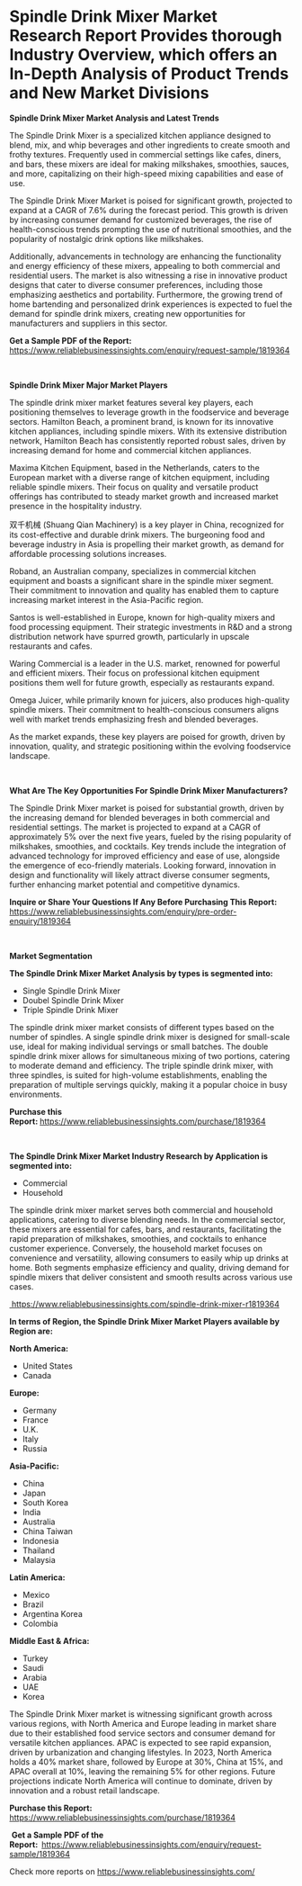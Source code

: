 <p><h1>Spindle Drink Mixer Market Research Report Provides thorough Industry Overview, which offers an In-Depth Analysis of Product Trends and New Market Divisions</h1></p><p><strong>Spindle Drink Mixer Market Analysis and Latest Trends</strong></p>
<p><p>The Spindle Drink Mixer is a specialized kitchen appliance designed to blend, mix, and whip beverages and other ingredients to create smooth and frothy textures. Frequently used in commercial settings like cafes, diners, and bars, these mixers are ideal for making milkshakes, smoothies, sauces, and more, capitalizing on their high-speed mixing capabilities and ease of use.</p><p>The Spindle Drink Mixer Market is poised for significant growth, projected to expand at a CAGR of 7.6% during the forecast period. This growth is driven by increasing consumer demand for customized beverages, the rise of health-conscious trends prompting the use of nutritional smoothies, and the popularity of nostalgic drink options like milkshakes. </p><p>Additionally, advancements in technology are enhancing the functionality and energy efficiency of these mixers, appealing to both commercial and residential users. The market is also witnessing a rise in innovative product designs that cater to diverse consumer preferences, including those emphasizing aesthetics and portability. Furthermore, the growing trend of home bartending and personalized drink experiences is expected to fuel the demand for spindle drink mixers, creating new opportunities for manufacturers and suppliers in this sector.</p></p>
<p><strong>Get a Sample PDF of the Report:&nbsp;</strong> <a href="https://www.reliablebusinessinsights.com/enquiry/request-sample/1819364?utm_campaign=63&utm_medium=2&utm_source=Github&utm_content=ia&utm_term=09042025&utm_id=spindle-drink-mixer">https://www.reliablebusinessinsights.com/enquiry/request-sample/1819364</a></p>
<p>&nbsp;</p>
<p><strong>Spindle Drink Mixer Major Market Players</strong></p>
<p><p>The spindle drink mixer market features several key players, each positioning themselves to leverage growth in the foodservice and beverage sectors. Hamilton Beach, a prominent brand, is known for its innovative kitchen appliances, including spindle mixers. With its extensive distribution network, Hamilton Beach has consistently reported robust sales, driven by increasing demand for home and commercial kitchen appliances.</p><p>Maxima Kitchen Equipment, based in the Netherlands, caters to the European market with a diverse range of kitchen equipment, including reliable spindle mixers. Their focus on quality and versatile product offerings has contributed to steady market growth and increased market presence in the hospitality industry.</p><p>双千机械 (Shuang Qian Machinery) is a key player in China, recognized for its cost-effective and durable drink mixers. The burgeoning food and beverage industry in Asia is propelling their market growth, as demand for affordable processing solutions increases.</p><p>Roband, an Australian company, specializes in commercial kitchen equipment and boasts a significant share in the spindle mixer segment. Their commitment to innovation and quality has enabled them to capture increasing market interest in the Asia-Pacific region.</p><p>Santos is well-established in Europe, known for high-quality mixers and food processing equipment. Their strategic investments in R&D and a strong distribution network have spurred growth, particularly in upscale restaurants and cafes.</p><p>Waring Commercial is a leader in the U.S. market, renowned for powerful and efficient mixers. Their focus on professional kitchen equipment positions them well for future growth, especially as restaurants expand.</p><p>Omega Juicer, while primarily known for juicers, also produces high-quality spindle mixers. Their commitment to health-conscious consumers aligns well with market trends emphasizing fresh and blended beverages.</p><p>As the market expands, these key players are poised for growth, driven by innovation, quality, and strategic positioning within the evolving foodservice landscape.</p></p>
<p>&nbsp;</p>
<p><strong>What Are The Key Opportunities For Spindle Drink Mixer Manufacturers?</strong></p>
<p><p>The Spindle Drink Mixer market is poised for substantial growth, driven by the increasing demand for blended beverages in both commercial and residential settings. The market is projected to expand at a CAGR of approximately 5% over the next five years, fueled by the rising popularity of milkshakes, smoothies, and cocktails. Key trends include the integration of advanced technology for improved efficiency and ease of use, alongside the emergence of eco-friendly materials. Looking forward, innovation in design and functionality will likely attract diverse consumer segments, further enhancing market potential and competitive dynamics.</p></p>
<p><strong>Inquire or Share Your Questions If Any Before Purchasing This Report:</strong> <a href="https://www.reliablebusinessinsights.com/enquiry/pre-order-enquiry/1819364?utm_campaign=63&utm_medium=2&utm_source=Github&utm_content=ia&utm_term=09042025&utm_id=spindle-drink-mixer">https://www.reliablebusinessinsights.com/enquiry/pre-order-enquiry/1819364</a></p>
<p>&nbsp;</p>
<p><strong>Market Segmentation</strong></p>
<p><strong>The Spindle Drink Mixer Market Analysis by types is segmented into:</strong></p>
<p><ul><li>Single Spindle Drink Mixer</li><li>Doubel Spindle Drink Mixer</li><li>Triple Spindle Drink Mixer</li></ul></p>
<p><p>The spindle drink mixer market consists of different types based on the number of spindles. A single spindle drink mixer is designed for small-scale use, ideal for making individual servings or small batches. The double spindle drink mixer allows for simultaneous mixing of two portions, catering to moderate demand and efficiency. The triple spindle drink mixer, with three spindles, is suited for high-volume establishments, enabling the preparation of multiple servings quickly, making it a popular choice in busy environments.</p></p>
<p><strong>Purchase this Report:&nbsp;</strong><a href="https://www.reliablebusinessinsights.com/purchase/1819364?utm_campaign=63&utm_medium=2&utm_source=Github&utm_content=ia&utm_term=09042025&utm_id=spindle-drink-mixer">https://www.reliablebusinessinsights.com/purchase/1819364</a></p>
<p>&nbsp;</p>
<p><strong>The Spindle Drink Mixer Market Industry Research by Application is segmented into:</strong></p>
<p><ul><li>Commercial</li><li>Household</li></ul></p>
<p><p>The spindle drink mixer market serves both commercial and household applications, catering to diverse blending needs. In the commercial sector, these mixers are essential for cafes, bars, and restaurants, facilitating the rapid preparation of milkshakes, smoothies, and cocktails to enhance customer experience. Conversely, the household market focuses on convenience and versatility, allowing consumers to easily whip up drinks at home. Both segments emphasize efficiency and quality, driving demand for spindle mixers that deliver consistent and smooth results across various use cases.</p></p>
<p><a href="https://www.reliablebusinessinsights.com/spindle-drink-mixer-r1819364?utm_campaign=63&utm_medium=2&utm_source=Github&utm_content=ia&utm_term=09042025&utm_id=spindle-drink-mixer">&nbsp;https://www.reliablebusinessinsights.com/spindle-drink-mixer-r1819364</a></p>
<p><strong>In terms of Region, the Spindle Drink Mixer Market Players available by Region are:</strong></p>
<p>
    <p> <strong> North America: </strong>
        <ul>
            <li>United States</li>
            <li>Canada</li>
        </ul>
        </p> 
    <p> <strong> Europe: </strong>
        <ul>
            <li>Germany</li>
            <li>France</li>
            <li>U.K.</li>
            <li>Italy</li>
            <li>Russia</li>
        </ul>
        </p> 
    <p> <strong> Asia-Pacific: </strong>
        <ul>
            <li>China</li>
            <li>Japan</li>
            <li>South Korea</li>
            <li>India</li>
            <li>Australia</li>
            <li>China Taiwan</li>
            <li>Indonesia</li>
            <li>Thailand</li>
            <li>Malaysia</li>
        </ul>
        </p> 
    <p> <strong> Latin America: </strong>
        <ul>
            <li>Mexico</li>
            <li>Brazil</li>
            <li>Argentina Korea</li>
            <li>Colombia</li>
        </ul>
        </p> 
    <p> <strong> Middle East & Africa: </strong>
        <ul>
            <li>Turkey</li>
            <li>Saudi</li>
            <li>Arabia</li>
            <li>UAE</li>
            <li>Korea</li>
        </ul>
    </p>
    </p>
<p><p>The Spindle Drink Mixer market is witnessing significant growth across various regions, with North America and Europe leading in market share due to their established food service sectors and consumer demand for versatile kitchen appliances. APAC is expected to see rapid expansion, driven by urbanization and changing lifestyles. In 2023, North America holds a 40% market share, followed by Europe at 30%, China at 15%, and APAC overall at 10%, leaving the remaining 5% for other regions. Future projections indicate North America will continue to dominate, driven by innovation and a robust retail landscape.</p></p>
<p><strong>Purchase this Report: </strong><a href="https://www.reliablebusinessinsights.com/purchase/1819364?utm_campaign=63&utm_medium=2&utm_source=Github&utm_content=ia&utm_term=09042025&utm_id=spindle-drink-mixer">https://www.reliablebusinessinsights.com/purchase/1819364</a></p>
<p>&nbsp;<strong>Get a Sample PDF of the Report:&nbsp;&nbsp;</strong><a href="https://www.reliablebusinessinsights.com/enquiry/request-sample/1819364?utm_campaign=63&utm_medium=2&utm_source=Github&utm_content=ia&utm_term=09042025&utm_id=spindle-drink-mixer">https://www.reliablebusinessinsights.com/enquiry/request-sample/1819364</a></p>
<p><strong></strong></p>
<p>Check more reports on <a href="https://www.reliablebusinessinsights.com/?utm_campaign=63&utm_medium=2&utm_source=Github&utm_content=ia&utm_term=09042025&utm_id=spindle-drink-mixer">https://www.reliablebusinessinsights.com/</a></p>